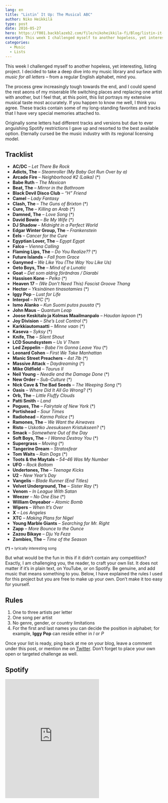 ```yaml
---
lang: en
title: "Listin’ It Up: The Musical ABC"
author: Niko Heikkilä
type: post
date: 2016-05-27
hero: https://f001.backblazeb2.com/file/nikoheikkila-fi/Blog/listin-it-up-the-musical-abc.png
excerpt: This week I challenged myself to another hopeless, yet interesting, listing project.
categories:
  - Music
  - Lists
---
```


This week I challenged myself to another hopeless, yet interesting, listing project. I decided to take a deep dive into my music library and surface with _music for all letters_ – from a regular English alphabet, mind you.

The process grew increasingly tough towards the end, and I could spend the rest aeons of my miserable life switching places and replacing one artist with another, but I feel that, at this point, this list portrays my extensive musical taste most accurately. If you happen to know me well, I think you agree. These tracks contain some of my long-standing favorites and tracks that I have very special memories attached to.

Originally some letters had different tracks and versions but due to ever anguishing Spotify restrictions I gave up and resorted to the best available option. Eternally cursed be the music industry with its regional licensing model.

## Tracklist

<!--alex ignore-->

- **AC/DC** – _Let There Be Rock_
- **Adicts, The** – _Steamroller (My Baby Got Run Over by a)_
- **Arcade Fire** – _Neighborhood #2 (Laika)_ (\*)
- **Babe Ruth** – _The Mexican_
- **Beat, The** – _Mirror in the Bathroom_
- **Black Devil Disco Club** – _“H” Friend_
- **Camel** – _Lady Fantasy_
- **Clash, The** – _The Guns of Brixton_ (\*)
- **Cure, The** – _Killing an Arab_ (\*)
- **Damned, The** – _Love Song_ (\*)
- **David Bowie** – _Be My Wife_ (\*)
- **DJ Shadow** – _Midnight in a Perfect World_
- **Edgar Winter Group, The** – _Frankenstein_
- **Eels** – _Cancer for the Cure_
- **Egyptian Lover, The** – _Egypt Egypt_
- **Falco** – _Vienna Calling_
- **Flaming Lips, The** – _Do You Realize??_ (\*)
- **Future Islands** – _Fall from Grace_
- **Ganymed** – _We Like You (The Way You Like Us)_
- **Geto Boys, The** – _Mind of a Lunatic_
- **Goat** – _Det som aldrig förändras / Diarabi_
- **Hassisen Kone** – _Pelko_ (\*)
- **Heaven 17** – _(We Don’t Need This) Fascist Groove Thang_
- **Hector** &#8211; _Yksinäinen tinasotamies_ (\*)
- **Iggy Pop** – _Lust for Life_
- **Interpol** – _NYC_ (\*)
- **Ismo Alanko** – _Kun Suomi putos puusta_ (\*)
- **John Maus** – _Quantum Leap_
- **Joose Keskitalo ja Kolmas Maailmanpalo** – _Haudan lepoon_ (\*)
- **Joy Division** – _She’s Lost Control_ (\*)
- **Karkkiautomaatti** – _Minne vaan_ (\*)
- **Kaseva** – _Syksy_ (\*)
- **Knife, The** – _Silent Shout_
- **LCD Soundsystem** – _Us V Them_
- **Led Zeppelin** – _Babe I’m Gonna Leave You_ (\*)
- **Leonard Cohen** – _First We Take Manhattan_
- **Manic Street Preachers** – _4st 7lb_ (\*)
- **Massive Attack** – _Daydreaming_ (\*)
- **Mike Oldfield** – _Taurus II_
- **Neil Young** – _Needle and the Damage Done_ (\*)
- **New Order** – _Sub-Culture_ (\*)
- **Nick Cave & The Bad Seeds** – _The Weeping Song_ (\*)
- **Oasis** – _Where Did It All Go Wrong?_ (\*)
- **Orb, The** – _Little Fluffy Clouds_
- **Patti Smith** – _Land_
- **Pogues, The** – _Fairytale of New York_ (\*)
- **Portishead** – _Sour Times_
- **Radiohead** – _Karma Police_ (\*)
- **Ramones, The** – _We Want the Airwaves_
- **Risto** – _Uskotko Jeesukseen Kristukseen?_ (\*)
- **Smack** – _Somewhere Out of the Day_
- **Soft Boys, The** – _I Wanna Destroy You_ (\*)
- **Supergrass** – _Moving_ (\*)
- **Tangerine Dream** – _Stratosfear_
- **Tom Waits** – _Rain Dogs_ (\*)
- **Toots & the Maytals** – _54–46 Was My Number_
- **UFO** – _Rock Bottom_
- **Undertones, The** – _Teenage Kicks_
- **U2** – _New Year’s Day_
- **Vangelis** – _Blade Runner (End Titles)_
- **Velvet Underground, The** – _Sister Ray_ (\*)
- **Venom** – _In League With Satan_
- **Weezer** – _No One Else_ (\*)
- **William Onyeabor** – _Atomic Bomb_
- **Wipers** – _When It’s Over_
- **X** – _Los Angeles_
- **XTC** – _Making Plans for Nigel_
- **Young Marble Giants** – _Searching for Mr. Right_
- **Zapp** – _More Bounce to the Ounce_
- **Zazou Bikaye** – _Dju Ya Feza_
- **Zombies, The** – _Time of the Season_

<small><strong>(\*)</strong> = lyrically interesting song</small>

But what would be the fun in this if it didn’t contain any competition? Exactly, I am challenging you, the reader, to craft your own list. It does not matter if it’s in plain text, on YouTube, or on Spotify. Be genuine, and add music that means something to you. Below, I have explained the rules I used for this project but you are free to make up your own. Don’t make it too easy for yourself.

## Rules

1. One to three artists per letter
2. One song per artist
3. No genre, gender, or country limitations
4. For the first and last names you can decide the position in alphabet; for example, **Iggy Pop** can reside either in _I_ or _P_

Once your list is ready, ping back at me on your blog, leave a comment under this post, or mention me on [Twitter](https://twitter.com/nikoheikkila). Don’t forget to place your own open or targeted challenge as well.

## Spotify

<iframe title="Playlist" src="https://embed.spotify.com/?uri=spotify:user:razorman:playlist:1D3e493CrlnHuDN0vFcC9r" width="300" height="380" frameborder="0" allowtransparency="true"></iframe>
